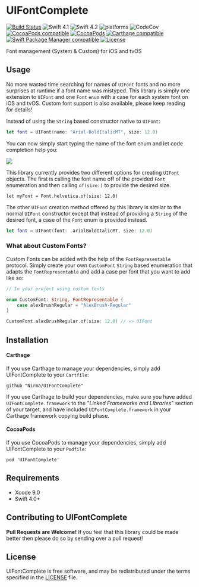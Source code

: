 # UIFontComplete
[![Build Status](https://travis-ci.org/Nirma/UIFontComplete.svg?branch=master)](https://travis-ci.org/Nirma/UIFontComplete)
![Swift 4.1](https://img.shields.io/badge/Swift-4.0-orange.svg)
![Swift 4.2](https://img.shields.io/badge/Swift-4.0-orange.svg)
![platforms](https://img.shields.io/badge/platforms-iOS%20%7C%20tvOS-333333.svg)
![CodeCov](https://img.shields.io/codecov/c/github/Nirma/UIFontComplete.svg)
[![CocoaPods compatible](https://img.shields.io/cocoapods/v/UIFontComplete.svg)](#cocoapods)
[![CocoaPods](https://img.shields.io/cocoapods/dt/UIFontComplete.svg)]()
[![Carthage compatible](https://img.shields.io/badge/Carthage-compatible-4BC51D.svg?style=flat)](https://github.com/Carthage/Carthage)
 [![Swift Package Manager compatible](https://img.shields.io/badge/Swift%20Package%20Manager-compatible-brightgreen.svg)](https://github.com/apple/swift-package-manager)
[![License](http://img.shields.io/:license-mit-blue.svg)](http://doge.mit-license.org)

Font management (System & Custom) for iOS and tvOS

## Usage 
No more wasted time searching for names of `UIFont` fonts and no more surprises at runtime if a font name was mistyped.
This library is simply one extension to `UIFont` and one `Font` `enum` with a case for each system font on iOS and tvOS. 
Custom font support is also available, please keep reading for details!

Instead of using the `String` based constructor native to `UIFont`:

```swift
let font = UIFont(name: "Arial-BoldItalicMT", size: 12.0)
```

You can now simply start typing the name of the font enum and let code completion help you:

![](http://i.imgur.com/yBYRQVB.gif)

This library currently provides two different options for creating `UIFont` objects.
The first is calling the font name off of the provided `Font` enumeration and then calling `of(size:)`
to provide the desired size.
 
```swif
let myFont = Font.helvetica.of(size: 12.0)
```

The other `UIFont` creation method offered by this library is similar to the normal `UIFont`
constructor except that instead of providing a `String` of the desired font, a case of the `Font` enum is provided instead.
 
```swift
let font = UIFont(font: .arialBoldItalicMT, size: 12.0)
```

### What about Custom Fonts?
Custom Fonts can be added with the help of the `FontRepresentable` protocol.
Simply create your own `CustomFont` `String` based enumeration that adapts the 
`FontRepresentable` and add a case per font that you want to add like so:

```swift
// In your project using custom fonts

enum CustomFont: String, FontRepresentable {
    case alexBrushRegular = "AlexBrush-Regular"
}

CustomFont.alexBrushRegular.of(size: 12.0) // => UIFont
```


## Installation

#### Carthage

If you use Carthage to manage your dependencies, simply add
UIFontComplete to your `Cartfile`:

```
github "Nirma/UIFontComplete"
```

If you use Carthage to build your dependencies, make sure you have added `UIFontComplete.framework` to the "_Linked Frameworks and Libraries_" section of your target, and have included `UIFontComplete.framework` in your Carthage framework copying build phase.

#### CocoaPods

If you use CocoaPods to manage your dependencies, simply add
UIFontComplete to your `Podfile`:

```
pod 'UIFontComplete'
```

## Requirements

* Xcode 9.0
* Swift 4.0+

## Contributing to UIFontComplete
**Pull Requests are Welcome!**
If you feel that this library could be made better then please do so by sending over a pull request! 

## License

UIFontComplete is free software, and may be redistributed under the terms specified in the [LICENSE] file.

[LICENSE]: /LICENSE
